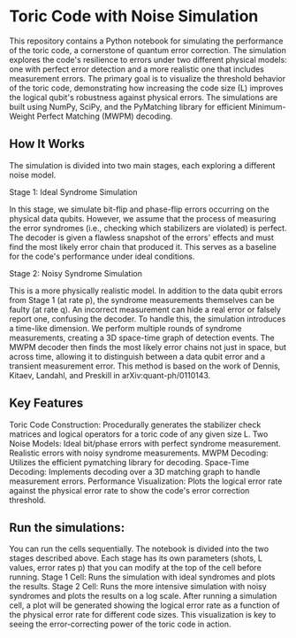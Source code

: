 # Toric Code with Noise Simulation

This repository contains a Python notebook for simulating the performance of the toric code, a cornerstone of quantum error correction. The simulation explores the code's resilience to errors under two different physical models: one with perfect error detection and a more realistic one that includes measurement errors.
The primary goal is to visualize the threshold behavior of the toric code, demonstrating how increasing the code size (L) improves the logical qubit's robustness against physical errors. The simulations are built using NumPy, SciPy, and the PyMatching library for efficient Minimum-Weight Perfect Matching (MWPM) decoding.

## How It Works

The simulation is divided into two main stages, each exploring a different noise model.

Stage 1: Ideal Syndrome Simulation

In this stage, we simulate bit-flip and phase-flip errors occurring on the physical data qubits. However, we assume that the process of measuring the error syndromes (i.e., checking which stabilizers are violated) is perfect. The decoder is given a flawless snapshot of the errors' effects and must find the most likely error chain that produced it. This serves as a baseline for the code's performance under ideal conditions.

Stage 2: Noisy Syndrome Simulation

This is a more physically realistic model. In addition to the data qubit errors from Stage 1 (at rate p), the syndrome measurements themselves can be faulty (at rate q). An incorrect measurement can hide a real error or falsely report one, confusing the decoder.
To handle this, the simulation introduces a time-like dimension. We perform multiple rounds of syndrome measurements, creating a 3D space-time graph of detection events. The MWPM decoder then finds the most likely error chains not just in space, but across time, allowing it to distinguish between a data qubit error and a transient measurement error. This method is based on the work of Dennis, Kitaev, Landahl, and Preskill in arXiv:quant-ph/0110143.

## Key Features

Toric Code Construction: Procedurally generates the stabilizer check matrices and logical operators for a toric code of any given size L.
Two Noise Models:
Ideal bit/phase errors with perfect syndrome measurement.
Realistic errors with noisy syndrome measurements.
MWPM Decoding: Utilizes the efficient pymatching library for decoding.
Space-Time Decoding: Implements decoding over a 3D matching graph to handle measurement errors.
Performance Visualization: Plots the logical error rate against the physical error rate to show the code's error correction threshold.

## Run the simulations:
You can run the cells sequentially. The notebook is divided into the two stages described above. Each stage has its own parameters (shots, L values, error rates p) that you can modify at the top of the cell before running.
Stage 1 Cell: Runs the simulation with ideal syndromes and plots the results.
Stage 2 Cell: Runs the more intensive simulation with noisy syndromes and plots the results on a log scale.
After running a simulation cell, a plot will be generated showing the logical error rate as a function of the physical error rate for different code sizes. This visualization is key to seeing the error-correcting power of the toric code in action.
